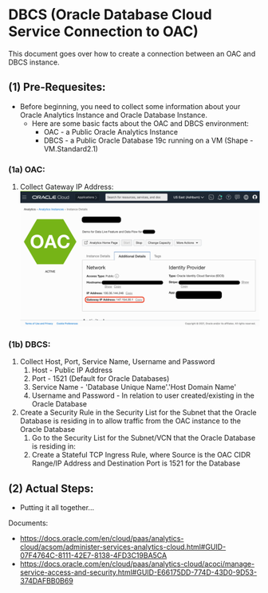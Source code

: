 # DBCS (Oracle Database Cloud Service Connection to OAC)
This document goes over how to create a connection between an OAC and DBCS instance.

## (1) Pre-Requesites:
* Before beginning, you need to collect some information about your Oracle Analytics Instance and Oracle Database Instance.
  * Here are some basic facts about the OAC and DBCS environment:
    * OAC - a Public Oracle Analytics Instance
    * DBCS - a Public Oracle Database 19c running on a VM (Shape - VM.Standard2.1)
### (1a) OAC:
1. Collect Gateway IP Address: 
 ![alt text](https://github.com/kevdhan/OracleCloud/blob/main/Platform/Oracle%20Analytics%20Cloud%20(OAC)/Connections/Database%20Cloud%20Service%20(DBCS)/Images/OAC_IPAddress.png)
### (1b) DBCS:
1. Collect Host, Port, Service Name, Username and Password
   1. Host - Public IP Address
   2. Port - 1521 (Default for Oracle Databases)
   3. Service Name - 'Database Unique Name'.'Host Domain Name'
   4. Username and Password - In relation to user created/existing in the Oracle Database
2. Create a Security Rule in the Security List for the Subnet that the Oracle Database is residing in to allow traffic from the OAC instance to the Oracle Database
   1. Go to the Security List for the Subnet/VCN that the Oracle Database is residing in:
   2. Create a Stateful TCP Ingress Rule, where Source is the OAC CIDR Range/IP Address and Destination Port is 1521 for the Database


## (2) Actual Steps:
* Putting it all together...


Documents:
* https://docs.oracle.com/en/cloud/paas/analytics-cloud/acsom/administer-services-analytics-cloud.html#GUID-07F4764C-8111-42E7-8138-4FD3C19BA5CA 
* https://docs.oracle.com/en/cloud/paas/analytics-cloud/acoci/manage-service-access-and-security.html#GUID-E66175DD-774D-43D0-9D53-374DAFBB0B69
